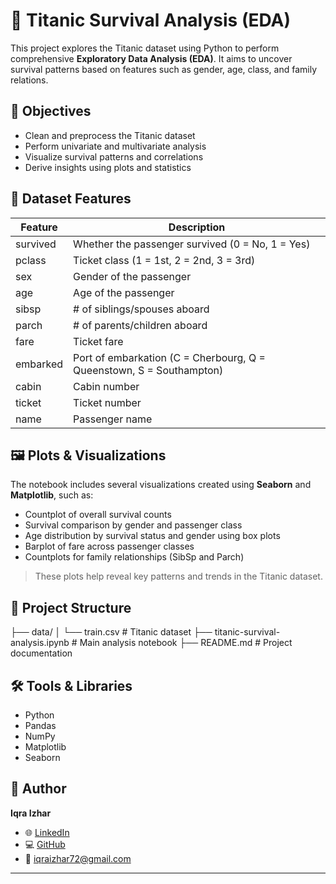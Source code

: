 # 🚢 Titanic Survival Analysis (EDA)

This project explores the Titanic dataset using Python to perform comprehensive **Exploratory Data Analysis (EDA)**. It aims to uncover survival patterns based on features such as gender, age, class, and family relations.

## 📌 Objectives

- Clean and preprocess the Titanic dataset
- Perform univariate and multivariate analysis
- Visualize survival patterns and correlations
- Derive insights using plots and statistics

## 🧠 Dataset Features

| Feature    | Description                                      |
|------------|--------------------------------------------------|
| survived   | Whether the passenger survived (0 = No, 1 = Yes) |
| pclass     | Ticket class (1 = 1st, 2 = 2nd, 3 = 3rd)         |
| sex        | Gender of the passenger                         |
| age        | Age of the passenger                            |
| sibsp      | # of siblings/spouses aboard                    |
| parch      | # of parents/children aboard                    |
| fare       | Ticket fare                                     |
| embarked   | Port of embarkation (C = Cherbourg, Q = Queenstown, S = Southampton) |
| cabin      | Cabin number                                    |
| ticket     | Ticket number                                   |
| name       | Passenger name                                  |

## 🖼️ Plots & Visualizations

The notebook includes several visualizations created using **Seaborn** and **Matplotlib**, such as:

- Countplot of overall survival counts  
- Survival comparison by gender and passenger class  
- Age distribution by survival status and gender using box plots  
- Barplot of fare across passenger classes  
- Countplots for family relationships (SibSp and Parch)

> These plots help reveal key patterns and trends in the Titanic dataset.

## 📁 Project Structure

├── data/
│ └── train.csv    # Titanic dataset
├── titanic-survival-analysis.ipynb    # Main analysis notebook
├── README.md    # Project documentation


## 🛠️ Tools & Libraries

- Python
- Pandas
- NumPy
- Matplotlib
- Seaborn

## 👤 Author

**Iqra Izhar**

- 🌐 [LinkedIn](https://www.linkedin.com/in/iqra-izhar-08b8b8330)  
- 💻 [GitHub](https://github.com/iqraizhar72)  
- 📧 iqraizhar72@gmail.com

---

